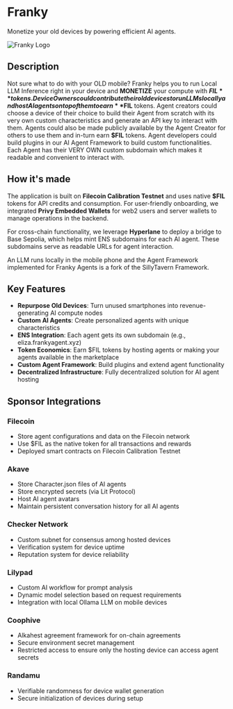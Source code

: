 # Franky
Monetize your old devices by powering efficient AI agents.

![Franky Logo](https://github.com/user-attachments/assets/e903a068-3bea-4c29-9f9c-049ce820ff92)

## Description

Not sure what to do with your OLD mobile? Franky helps you to run Local LLM Inference right in your device and **MONETIZE** your compute with **$FIL** tokens. Device Owners could contribute their old devices to run LLMs locally and host AI agents on top of them to earn **$FIL** tokens. Agent creators could choose a device of their choice to build their Agent from scratch with its very own custom characteristics and generate an API key to interact with them. Agents could also be made publicly available by the Agent Creator for others to use them and in-turn earn **$FIL** tokens. Agent developers could build plugins in our AI Agent Framework to build custom functionalities. Each Agent has their VERY OWN custom subdomain which makes it readable and convenient to interact with.

## How it's made

The application is built on **Filecoin Calibration Testnet** and uses native **$FIL** tokens for API credits and consumption. For user-friendly onboarding, we integrated **Privy Embedded Wallets** for web2 users and server wallets to manage operations in the backend.

For cross-chain functionality, we leverage **Hyperlane** to deploy a bridge to Base Sepolia, which helps mint ENS subdomains for each AI agent. These subdomains serve as readable URLs for agent interaction.

An LLM runs locally in the mobile phone and the Agent Framework implemented for Franky Agents is a fork of the SillyTavern Framework.

## Key Features

- **Repurpose Old Devices**: Turn unused smartphones into revenue-generating AI compute nodes
- **Custom AI Agents**: Create personalized agents with unique characteristics
- **ENS Integration**: Each agent gets its own subdomain (e.g., eliza.frankyagent.xyz)
- **Token Economics**: Earn $FIL tokens by hosting agents or making your agents available in the marketplace
- **Custom Agent Framework**: Build plugins and extend agent functionality
- **Decentralized Infrastructure**: Fully decentralized solution for AI agent hosting

## Sponsor Integrations

### Filecoin
- Store agent configurations and data on the Filecoin network
- Use $FIL as the native token for all transactions and rewards
- Deployed smart contracts on Filecoin Calibration Testnet

### Akave
- Store Character.json files of AI agents
- Store encrypted secrets (via Lit Protocol)
- Host AI agent avatars
- Maintain persistent conversation history for all AI agents

### Checker Network
- Custom subnet for consensus among hosted devices
- Verification system for device uptime
- Reputation system for device reliability

### Lilypad
- Custom AI workflow for prompt analysis
- Dynamic model selection based on request requirements
- Integration with local Ollama LLM on mobile devices

### Coophive
- Alkahest agreement framework for on-chain agreements
- Secure environment secret management
- Restricted access to ensure only the hosting device can access agent secrets

### Randamu
- Verifiable randomness for device wallet generation
- Secure initialization of devices during setup